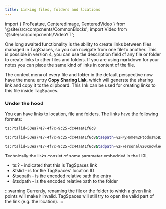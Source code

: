 ```yaml
---
title: Linking files, folders and locations
---
```


import { ProFeature, CenteredImage, CenteredVideo } from '@site/src/components/CommonBlocks';
import Video from '@site/src/components/VideoYT';

<ProFeature />

One long awaited functionality is the ability to create links between files managed in TagSpaces, so you can navigate from one file to another. This is possible in version 4, you can use the description field of any file or folder to create links to other files and folders. If you are using markdown for your notes you can place the same kind of links in content of the file.

<VideoYT
    youtubeId="3F2YUKd6rDc"
    title="Using file and folder linking functionality in TagSpaces"
    posterUrl="/media/videoposters/linking-files-and-folders.jpg"
    height={550}
  />

The context menu of every file and folder in the default perspective now have the menu entry **Copy Sharing Link**, which will generate the sharing link and copy it to the clipboard. This link can be used for creating links to this file inside TagSpaces.

<CenteredImage
    caption="Context menu of a file containing the 'Copy Sharing Link' functionality"
    src="/media/copy-sharing-link.png"
  />

### Under the hood

You can have links to location, file and folders. The links have the following formats:

```bash title="Link to a location"
ts:?tslid=53ea7417-4f7c-9c25-dc44aa41f6c8
```

```bash title="Sharing link for a file"
ts:?tslid=53ea7417-4f7c-9c25-dc44aa41f6c8&tsepath=%2FMyHome%2Ftodos%5B202109%5D.md
```

```bash title="Sharing link for a folder"
ts:?tslid=53ea7417-4f7c-9c25-dc44aa41f6c8&tsdpath=%2FPersonal%20Knowledge
```

Technically the links consist of some parameter embedded in the URL.

- ts:? - indicated that this is TagSpaces link
- &tslid - is for the TagSpaces' location ID
- &tsepath - is the encoded relative path the entry
- &tsdpath - is the encoded relative path to the folder

:::warning
Currently, renaming the file or the folder to which a given link points will make it invalid. TagSpaces will still try to open the valid part of the link (e.g. the location).
:::
